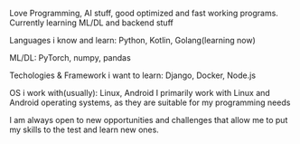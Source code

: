 Love Programming, AI stuff, good optimized and fast working programs.
Currently learning ML/DL and backend stuff

Languages i know and learn: Python, Kotlin, Golang(learning now)

ML/DL: PyTorch, numpy, pandas

Techologies & Framework i want to learn: Django, Docker, Node.js

OS i work with(usually): Linux, Android
I primarily work with Linux and Android operating systems, as they are suitable for my programming needs

I am always open to new opportunities and challenges that allow me to put my skills to the test and learn new ones.
<!---
GooseKIller/GooseKIller is a ✨ special ✨ repository because its `README.md` (this file) appears on your GitHub profile.
You can click the Preview link to take a look at your changes.
--->
